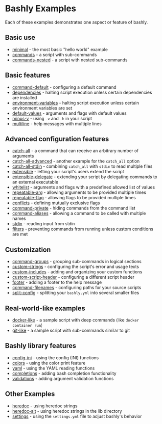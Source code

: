 # Bashly Examples

Each of these examples demonstrates one aspect or feature of bashly.

## Basic use

- [minimal](minimal#readme) - the most basic "hello world" example
- [commands](commands#readme) - a script with sub-commands
- [commands-nested](commands-nested#readme) - a script with nested sub-commands

## Basic features

- [command-default](command-default#readme) - configuring a default command
- [dependencies](dependencies#readme) - halting script execution unless certain dependencies are installed
- [environment-variables](environment-variables#readme) - halting script execution unless certain environment variables are set
- [default-values](default-values#readme) - arguments and flags with default values
- [minus-v](minus-v#readme) - using `-v` and `-h` in your script
- [multiline](multiline#readme) - help messages with multiple lines

## Advanced configuration features

- [catch-all](catch-all#readme) - a command that can receive an arbitrary number of arguments
- [catch-all-advanced](catch-all-advanced#readme) - another example for the `catch_all` option
- [catch-all-stdin](catch-all-stdin#readme) - combining `catch_all` with `stdin` to read multiple files
- [extensible](extensible#readme) - letting your script's users extend the script
- [extensible-delegate](extensible-delegate#readme) - extending your script by delegating commands to an external executable
- [whitelist](whitelist#readme) - arguments and flags with a predefined allowed list of values
- [repeatable-arg](repeatable-arg#readme) - allowing arguments to be provided multiple times
- [repeatable-flag](repeatable-flag#readme) - allowing flags to be provided multiple times
- [conflicts](conflicts#readme) - defining mutually exclusive flags
- [command-private](command-private#readme) - hiding commands from the command list
- [command-aliases](command-aliases#readme) - allowing a command to be called with multiple names
- [stdin](stdin#readme) - reading input from stdin
- [filters](filters#readme) - preventing commands from running unless custom conditions are met

## Customization

- [command-groups](command-groups#readme) - grouping sub-commands in logical sections
- [custom-strings](custom-strings#readme) - configuring the script's error and usage texts
- [custom-includes](custom-includes#readme) - adding and organizing your custom functions
- [custom-script-header](custom-script-header#readme) - configuring a different script header
- [footer](footer#readme) - adding a footer to the help message
- [command-filenames](command-filenames#readme) - configuring paths for your source scripts
- [split-config](split-config#readme) - splitting your `bashly.yml` into several smaller files

## Real-world-like examples

- [docker-like](docker-like#readme) - a sample script with deep commands (like `docker container run`)
- [git-like](git-like#readme) - a sample script with sub-commands similar to git

## Bashly library features

- [config-ini](config-ini#readme) - using the config (INI) functions
- [colors](colors#readme) - using the color print feature
- [yaml](yaml#readme) - using the YAML reading functions
- [completions](completions#readme) - adding bash completion functionality
- [validations](validations#readme) - adding argument validation functions

## Other Examples

- [heredoc](heredoc#readme) - using heredoc strings
- [heredoc-alt](heredoc-alt#readme) - using heredoc strings in the lib directory
- [settings](settings#readme) - using the `settings.yml` file to adjust bashly's behavior
